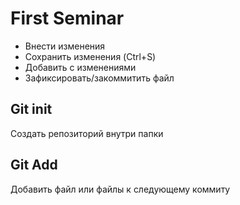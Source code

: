 # First Seminar
* Внести изменения
* Сохранить изменения (Ctrl+S)
* Добавить с изменениями
* Зафиксировать/закоммитить файл
## Git init
Создать репозиторий внутри папки
## Git Add
Добавить файл или файлы к следующему коммиту